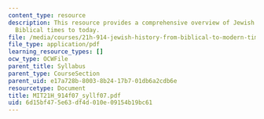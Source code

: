 ```yaml
---
content_type: resource
description: This resource provides a comprehensive overview of Jewish history from
  Biblical times to today.
file: /media/courses/21h-914-jewish-history-from-biblical-to-modern-times-fall-2007/6d15bf475e63df4d010e09154b19bc61_MIT21H_914f07_syllf07.pdf
file_type: application/pdf
learning_resource_types: []
ocw_type: OCWFile
parent_title: Syllabus
parent_type: CourseSection
parent_uid: e17a728b-8003-8b24-17b7-01db6a2cdb6e
resourcetype: Document
title: MIT21H_914f07_syllf07.pdf
uid: 6d15bf47-5e63-df4d-010e-09154b19bc61
---
```


